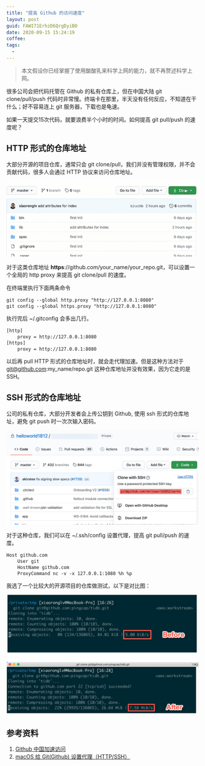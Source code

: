 ```yaml
---
title: "提高 Github 的访问速度"
layout: post
guid: FAWI71ErhzD6QrgDyiBO
date: 2020-09-15 15:24:19
coffee:
tags:
  -
---
```


> 本文假设你已经掌握了使用酸酸乳来科学上网的能力，就不再赘述科学上网。

很多公司会把代码托管在 Github 的私有仓库上，但在中国大陆 git clone/pull/push 代码时非常慢。终端卡在那里，半天没有任何反应，不知道在干什么；好不容易连上 git 服务器，下载也是龟速。

如果一天提交15次代码，就要浪费半个小时的时间。如何提高 git pull/push 的速度呢？

##  HTTP 形式的仓库地址

大部分开源的项目仓库，通常只会 git clone/pull，我们并没有管理权限，并不会贡献代码，很多人会通过 HTTP 协议来访问仓库地址。

![](/media/files/2020/2020-09-15-git-clone.gif)

对于这类仓库地址 **https**://github.com/your_name/your_repo.git，可以设置一个全局的 http proxy 来提高 git clone/pull 的速度。

在终端里执行下面两条命令

```
git config --global http.proxy "http://127.0.0.1:8080"
git config --global https.proxy "http://127.0.0.1:8080"
```

执行完后 ~/.gitconfig 会多出几行。

```
[http]
	proxy = http://127.0.0.1:8080
[https]
	proxy = http://127.0.0.1:8080
```

以后再 pull HTTP 形式的仓库地址时，就会走代理加速。但是这种方法对于 git@github.com:my_name/repo.git 这种仓库地址并没有效果，因为它走的是 SSH。

## SSH 形式的仓库地址

公司的私有仓库，大部分开发者会上传公钥到 Github, 使用 ssh 形式的仓库地址，避免 git push 时一次次输入密码。

![](/media/files/2020/2020-09-15-ssh.jpg)

对于这种仓库，我们可以在 ~/.ssh/config 设置代理，提高 git pull/push 的速度。

```
Host github.com
    User git
    HostName github.com
    ProxyCommand nc -v -x 127.0.0.1:1080 %h %p
```


我选了一个比较大的开源项目的仓库做测试，以下是对比图：

![](/media/files/2020/2020-09-15-git-clone-2.jpg)

## 参考资料

1. [Github 中国加速访问](https://github.com/chenxuhua/issues-blog/issues/3#issuecomment-625405802)
2. [macOS 给 Git(Github) 设置代理（HTTP/SSH）](https://gist.github.com/chuyik/02d0d37a49edc162546441092efae6a1)


